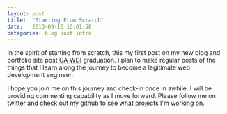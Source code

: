```yaml
---
layout: post
title:  "Starting From Scratch"
date:   2013-09-10 16:01:58
categories: blog post intro
---
```

In the spirit of starting from scratch, this my first post on my new blog and
portfolio site post [GA WDI] graduation.  I plan to make regular posts of the
things that I learn along the journey to become a legitimate web development
engineer.

I hope you join me on this journey and check-in once in awhile.  I will be
providing commenting capability as I move forward.  Please follow me on
[twitter] and check out my [github] to see what projects I'm working on.

[GA WDI]: https://generalassemb.ly/learn/web-development
[twitter]: http://twitter.com/xiaogwu
[github]: http://github.com/xiaogwu
